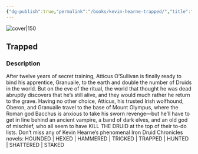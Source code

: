 ```yaml
---
{"dg-publish":true,"permalink":"/books/kevin-hearne-trapped/","title":"\"Trapped\"","tags":["Fantasy","druid"]}
---
```




![cover|150](http://books.google.com/books/content?id=ak8cCBcJfuIC&printsec=frontcover&img=1&zoom=1&edge=curl&source=gbs_api)

## Trapped

### Description

After twelve years of secret training, Atticus O’Sullivan is finally ready to bind his apprentice, Granuaile, to the earth and double the number of Druids in the world. But on the eve of the ritual, the world that thought he was dead abruptly discovers that he’s still alive, and they would much rather he return to the grave. Having no other choice, Atticus, his trusted Irish wolfhound, Oberon, and Granuaile travel to the base of Mount Olympus, where the Roman god Bacchus is anxious to take his sworn revenge—but he’ll have to get in line behind an ancient vampire, a band of dark elves, and an old god of mischief, who all seem to have KILL THE DRUID at the top of their to-do lists. Don’t miss any of Kevin Hearne’s phenomenal Iron Druid Chronicles novels: HOUNDED | HEXED | HAMMERED | TRICKED | TRAPPED | HUNTED | SHATTERED | STAKED
```